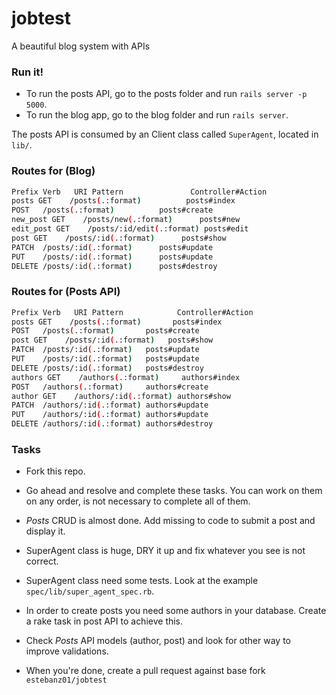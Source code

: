 # jobtest
A beautiful blog system with APIs

### Run it!

* To run the posts API, go to the posts folder and run `rails server -p 5000`.
* To run the blog app, go to the blog folder and run `rails server`.

The posts API is consumed by an Client class called `SuperAgent`, located in `lib/`.

### Routes for (Blog)

```bash
Prefix Verb   URI Pattern               Controller#Action
posts GET    /posts(.:format)          posts#index
POST   /posts(.:format)          posts#create
new_post GET    /posts/new(.:format)      posts#new
edit_post GET    /posts/:id/edit(.:format) posts#edit
post GET    /posts/:id(.:format)      posts#show
PATCH  /posts/:id(.:format)      posts#update
PUT    /posts/:id(.:format)      posts#update
DELETE /posts/:id(.:format)      posts#destroy
```

### Routes for (Posts API)

```bash
Prefix Verb   URI Pattern            Controller#Action
posts GET    /posts(.:format)       posts#index
POST   /posts(.:format)       posts#create
post GET    /posts/:id(.:format)   posts#show
PATCH  /posts/:id(.:format)   posts#update
PUT    /posts/:id(.:format)   posts#update
DELETE /posts/:id(.:format)   posts#destroy
authors GET    /authors(.:format)     authors#index
POST   /authors(.:format)     authors#create
author GET    /authors/:id(.:format) authors#show
PATCH  /authors/:id(.:format) authors#update
PUT    /authors/:id(.:format) authors#update
DELETE /authors/:id(.:format) authors#destroy
```

### Tasks 

* Fork this repo. 
* Go ahead and resolve and complete these tasks. You can work on them on any order, is not necessary to complete all of them.
* *Posts* CRUD is almost done. Add missing to code to submit a post and display it.
* SuperAgent class is huge, DRY it up and fix whatever you see is not correct.
* SuperAgent class need some tests. Look at the example `spec/lib/super_agent_spec.rb`.
* In order to create posts you need some authors in your database. Create a rake task in post API to achieve this.
* Check *Posts* API models (author, post) and look for other way to improve validations.

* When you're done, create a pull request against base fork `estebanz01/jobtest`

